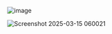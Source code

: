 ![image](https://github.com/user-attachments/assets/e2d5aab0-f89b-4040-93f6-267588ad225a)


![Screenshot 2025-03-15 060021](https://github.com/user-attachments/assets/1b723f15-22b7-4ed5-bcc8-b53645acd8ef)
